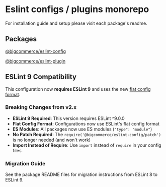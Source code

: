 # Eslint configs / plugins monorepo

For installation guide and setup please visit each package's readme.

## Packages

[@bigcommerce/eslint-config](packages/eslint-config)

[@bigcommerce/eslint-plugin](packages/eslint-plugin)

## ESLint 9 Compatibility

This configuration now **requires ESLint 9** and uses the new [flat config format](https://eslint.org/docs/latest/use/configure/configuration-files).

### Breaking Changes from v2.x

- **ESLint 9 Required**: This version requires ESLint ^9.0.0
- **Flat Config Format**: Configurations now use ESLint's flat config format
- **ES Modules**: All packages now use ES modules (`"type": "module"`)
- **No Patch Required**: The `require('@bigcommerce/eslint-config/patch')` is no longer needed (and won't work)
- **Import Instead of Require**: Use `import` instead of `require` in your config files

### Migration Guide

See the package README files for migration instructions from ESLint 8 to ESLint 9.
